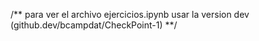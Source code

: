 /** para ver el archivo ejercicios.ipynb  usar la version dev (github.dev/bcampdat/CheckPoint-1) **/
